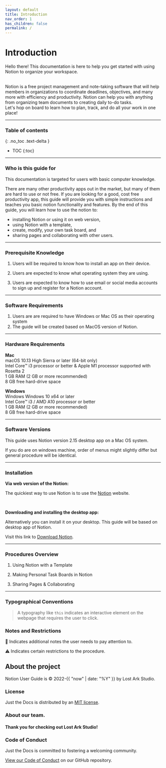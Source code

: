 ```yaml
---
layout: default
title: Introduction
nav_order: 1
has_children: false
permalink: /
---
```


# Introduction

Hello there! This documentation is here to help you get started with using Notion to organize your workspace. 

<br>
Notion is a free project management and note-taking software that will help members in organizations to coordinate deadlines, objectives, and many more with efficiency and productivity. Notion can help you with anything from organizing team documents to creating daily to-do tasks.

<br>
Let's hop on board to learn how to plan, track, and do all your work in one place!

---

### Table of contents
{: .no_toc .text-delta }
* TOC
{:toc}

---

### Who is this guide for

This documentation is targeted for users with basic computer knowledge.

There are many other productivity apps out in the market, but many of them are hard to use or not free. If you are looking for a good, cost free productivity app, this guide will provide you with simple instructions and teaches you basic notion functionality and features. By the end of this guide, you will learn how to use the notion to:

* installing Notion or using it on web version,
* using Notion with a template,
* create, modify, your own task board, and
* sharing pages and collaborating with other users.

---

### Prerequisite Knowledge

1. Users will be required to know how to install an app on their device.

2. Users are expected to know what operating system they are using. 
3. Users are expected to know how to use email or social media accounts to sign up and register for a Notion account.

---

### Software Requirements
1. Users are are required to have Windows or Mac OS as their operating system
2. The guide will be created based on MacOS version of Notion.

---

### Hardware Requirements

**Mac**
<br>
macOS 10.13 High Sierra or later (64-bit only)<br>
Intel Core™ i3 processor or better & Apple M1 processor supported with Rosetta 2<br>
1 GB RAM (2 GB or more recommended)<br>
8 GB free hard-drive space<br>

**Windows**<br>
Windows Windows 10 x64 or later <br>
Intel Core™ i3 / AMD A10 processor or better<br>
1 GB RAM (2 GB or more recommended)<br>
8 GB free hard-drive space<br>

---

### Software Versions

This guide uses Notion version 2.15 desktop app on a Mac OS system. 

If you do are on windows machine, order of menus might slightly differ but general procedure will be identical. 

---

### Installation

 **Via web version of the Notion:**

The quickiest way to use Notion is to use the [Notion](https://www.notion.so/) website.

<br>

**Downloading and installing the desktop app:**

Alternatively you can install it on your desktop.
This guide will be based on desktop app of Notion.

Visit this link to [Download Notion](https://www.notion.so/desktop).

---

### Procedures Overview

1. Using Notion with a Template

2. Making Personal Task Boards in Notion

3. Sharing Pages & Collaborating

---


### Typographical Conventions
> A typography like   `this`   indicates an interactive element on the webpage that requires the user to click.

### Notes and Restrictions

:ledger:  Indicates additional notes the user needs to pay attention to.

:warning: Indicates certain restrictions to the procedure.


## About the project

Notion User Guide is &copy; 2022-{{ "now" | date: "%Y" }} by Lost Ark Studio.

### License

Just the Docs is distributed by an [MIT license](https://github.com/just-the-docs/just-the-docs/tree/main/LICENSE.txt).

### About our team.



#### Thank you for checking out Lost Ark Studio!

<ul class="list-style-none">

</ul>

### Code of Conduct

Just the Docs is committed to fostering a welcoming community.

[View our Code of Conduct](https://github.com/just-the-docs/just-the-docs/tree/main/CODE_OF_CONDUCT.md) on our GitHub repository.
